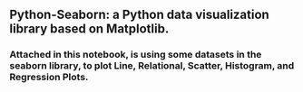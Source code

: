 ## Python-Seaborn: a Python data visualization library based on Matplotlib.
### Attached in this notebook, is using some datasets in the seaborn library, to plot Line, Relational, Scatter, Histogram, and Regression Plots.

